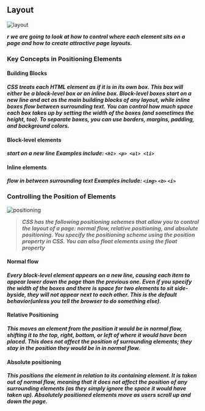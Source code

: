 ## Layout


![layout](https://slideplayer.com/14545330/90/images/slide_1.jpg)

***r we are going to look at how to control where each element sits on a page and how to create attractive page layouts.***

### Key Concepts in Positioning Elements

#### Building Blocks


***CSS treats each HTML element as if it is in its own box. This box will either be a block-level box or an inline box. Block-level boxes start on a new line and act as the main building blocks of any layout, while inline boxes flow between surrounding text. You can control how much space each box takes up by setting the width of the boxes (and sometimes the height, too). To separate boxes, you can use borders, margins, padding, and background colors.***



#### Block-level elements

***start on a new line Examples include: `<h1> <p> <ul> <li>`***



#### Inline elements


***flow in between surrounding text Examples include: `<img>` `<b>` `<i>`***


### Controlling the Position of Elements


![positioning](https://i2.wp.com/css-tricks.com/wp-content/uploads/2020/07/Screen-Shot-2020-07-24-at-11.46.02-AM.png?resize=1024%2C663&ssl=1)

>***CSS has the following positioning schemes that allow you to control the layout of a page: normal flow, relative positioning, and absolute positioning. You specify the positioning scheme using the position property in CSS. You can also float elements using the float property***



#### Normal flow

***Every block-level element appears on a new line, causing each item to appear lower down the page than the previous one. Even if you specify the width of the boxes and there is space for two elements to sit side-byside, they will not appear next to each other. This is the default behavior(unless you tell the browser to do something else).***




#### Relative Positioning

***This moves an element from the position it would be in normal flow, shifting it to the top, right, bottom, or left of where it would have been placed. This does not affect the position of surrounding elements; they stay in the position they would be in in normal flow.***







#### Absolute positioning



***This positions the element in relation to its containing element. It is taken out of normal flow, meaning that it does not affect the position of any surrounding elements (as they simply ignore the space it would have taken up). Absolutely positioned elements move as users scroll up and down the page.***


